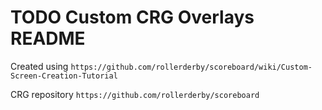 # TODO Custom CRG Overlays README

Created using `https://github.com/rollerderby/scoreboard/wiki/Custom-Screen-Creation-Tutorial`

CRG repository `https://github.com/rollerderby/scoreboard`

<!-- TODO overview -->

<!-- TODO usage -->

<!-- TODO disclaimer -->

<!-- TODO contributing -->
